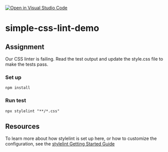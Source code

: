 [![Open in Visual Studio Code](https://classroom.github.com/assets/open-in-vscode-f059dc9a6f8d3a56e377f745f24479a46679e63a5d9fe6f495e02850cd0d8118.svg)](https://classroom.github.com/online_ide?assignment_repo_id=5381969&assignment_repo_type=AssignmentRepo)
# simple-css-lint-demo

## Assignment
Our CSS linter is failing. Read the test output and update the style.css file to make the tests pass.

### Set up  
`npm install`

### Run test  
`npx stylelint "**/*.css"`

## Resources
To learn more about how stylelint is set up here, or how to customize the configuration, see the [stylelint Getting Started Guide](https://stylelint.io/user-guide/get-started)
